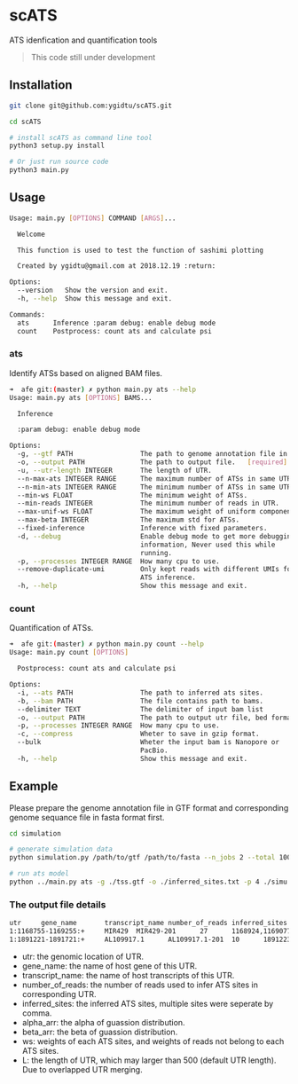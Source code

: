 # scATS

ATS idenfication and quantification tools

>This code still under development

## Installation

```bash
git clone git@github.com:ygidtu/scATS.git

cd scATS

# install scATS as command line tool
python3 setup.py install

# Or just run source code
python3 main.py
```

## Usage

```bash
Usage: main.py [OPTIONS] COMMAND [ARGS]...

  Welcome

  This function is used to test the function of sashimi plotting

  Created by ygidtu@gmail.com at 2018.12.19 :return:

Options:
  --version   Show the version and exit.
  -h, --help  Show this message and exit.

Commands:
  ats      Inference :param debug: enable debug mode
  count    Postprocess: count ats and calculate psi
```

### ats

Identify ATSs based on aligned BAM files.

```bash
➜  afe git:(master) ✗ python main.py ats --help
Usage: main.py ats [OPTIONS] BAMS...

  Inference

  :param debug: enable debug mode

Options:
  -g, --gtf PATH                 The path to genome annotation file in GTF format.   [required]
  -o, --output PATH              The path to output file.   [required]
  -u, --utr-length INTEGER       The length of UTR.
  --n-max-ats INTEGER RANGE      The maximum number of ATSs in same UTR.
  --n-min-ats INTEGER RANGE      The minimum number of ATSs in same UTR.
  --min-ws FLOAT                 The minimum weight of ATSs.
  --min-reads INTEGER            The minimum number of reads in UTR.
  --max-unif-ws FLOAT            The maximum weight of uniform component.
  --max-beta INTEGER             The maximum std for ATSs.
  --fixed-inference              Inference with fixed parameters.
  -d, --debug                    Enable debug mode to get more debugging
                                 information, Never used this while
                                 running.
  -p, --processes INTEGER RANGE  How many cpu to use.
  --remove-duplicate-umi         Only kept reads with different UMIs for
                                 ATS inference.
  -h, --help                     Show this message and exit.
```

### count

Quantification of ATSs.

```bash
➜  afe git:(master) ✗ python main.py count --help
Usage: main.py count [OPTIONS]

  Postprocess: count ats and calculate psi

Options:
  -i, --ats PATH                 The path to inferred ats sites.
  -b, --bam PATH                 The file contains path to bams.
  --delimiter TEXT               The delimiter of input bam list
  -o, --output PATH              The path to output utr file, bed format.
  -p, --processes INTEGER RANGE  How many cpu to use.
  -c, --compress                 Wheter to save in gzip format.
  --bulk                         Wheter the input bam is Nanopore or
                                 PacBio.
  -h, --help                     Show this message and exit.
```

## Example

Please prepare the genome annotation file in GTF format and corresponding genome sequance file in fasta format first.

```bash
cd simulation

# generate simulation data
python simulation.py /path/to/gtf /path/to/fasta --n_jobs 2 --total 10000

# run ats model
python ../main.py ats -g ./tss.gtf -o ./inferred_sites.txt -p 4 ./simu.bam
```

### The output file details

```bash
utr     gene_name       transcript_name number_of_reads inferred_sites   alpha_arr       beta_arr        ws      L
1:1168755-1169255:+     MIR429  MIR429-201      27      1168924,1169077,1169096,1169101 169,322,341,346 5,5,10,5        0.07156744317872403,0.8035226895855316,0.03289719913137757,0.08391005080588618,0.008102617298480465     500
1:1891221-1891721:+     AL109917.1      AL109917.1-201  10      1891223,1891474,1891539 2,253,318       5,5,10  0.3979824461238993,0.2978253162745582,0.2929895754731792,0.01120266212836311    500
```

- utr: the genomic location of UTR.
- gene_name: the name of host gene of this UTR.
- transcript_name: the name of host transcripts of this UTR.
- number_of_reads: the number of reads used to infer ATS sites in corresponding UTR.
- inferred_sites: the inferred ATS sites, multiple sites were seperate by comma.
- alpha_arr: the alpha of guassion distribution.
- beta_arr: the beta of guassion distribution.
- ws: weights of each ATS sites, and weights of reads not belong to each ATS sites.
- L: the length of UTR, which may larger than 500 (default UTR length). Due to overlapped UTR merging.
